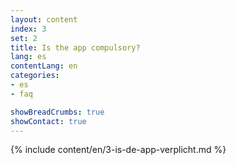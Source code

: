 ```yaml
---
layout: content
index: 3
set: 2
title: Is the app compulsory?
lang: es
contentLang: en
categories:
- es
- faq

showBreadCrumbs: true
showContact: true
---
```

{% include content/en/3-is-de-app-verplicht.md %}
